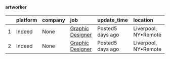

#### artworker <a name="artworker" />
|    | platform   | company   | job                                                                                                | update_time      | location             |
|---:|:-----------|:----------|:---------------------------------------------------------------------------------------------------|:-----------------|:---------------------|
|  1 | Indeed     | None      | [Graphic Designer](https://www.indeed.com/rc/clk?jk=30dfe53c56035262&fccid=1e270af83e6e8b21&vjs=3) | Posted5 days ago | Liverpool, NY•Remote |
|  2 | Indeed     | None      | [Graphic Designer](https://www.indeed.com/rc/clk?jk=30dfe53c56035262&fccid=1e270af83e6e8b21&vjs=3) | Posted5 days ago | Liverpool, NY•Remote |